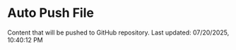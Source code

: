 # Auto Push File

Content that will be pushed to GitHub repository.
Last updated: 07/20/2025, 10:40:12 PM